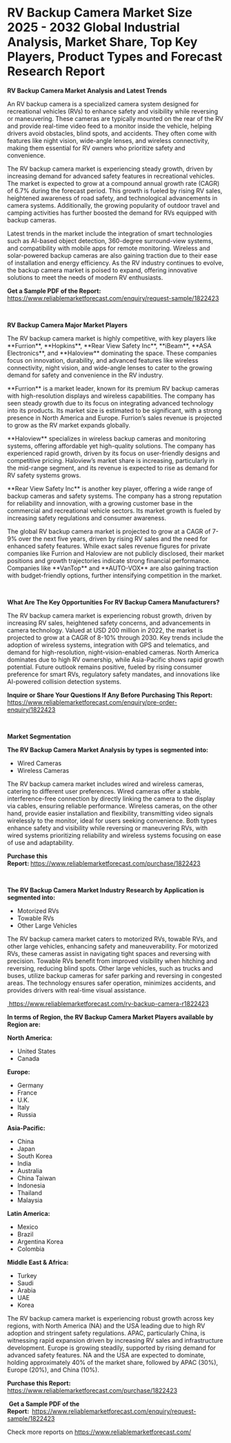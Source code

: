 <p><h1>RV Backup Camera Market Size 2025 - 2032 Global Industrial Analysis, Market Share, Top Key Players, Product Types and Forecast Research Report</h1></p><p><strong>RV Backup Camera Market Analysis and Latest Trends</strong></p>
<p><p>An RV backup camera is a specialized camera system designed for recreational vehicles (RVs) to enhance safety and visibility while reversing or maneuvering. These cameras are typically mounted on the rear of the RV and provide real-time video feed to a monitor inside the vehicle, helping drivers avoid obstacles, blind spots, and accidents. They often come with features like night vision, wide-angle lenses, and wireless connectivity, making them essential for RV owners who prioritize safety and convenience.</p><p>The RV backup camera market is experiencing steady growth, driven by increasing demand for advanced safety features in recreational vehicles. The market is expected to grow at a compound annual growth rate (CAGR) of 6.7% during the forecast period. This growth is fueled by rising RV sales, heightened awareness of road safety, and technological advancements in camera systems. Additionally, the growing popularity of outdoor travel and camping activities has further boosted the demand for RVs equipped with backup cameras.</p><p>Latest trends in the market include the integration of smart technologies such as AI-based object detection, 360-degree surround-view systems, and compatibility with mobile apps for remote monitoring. Wireless and solar-powered backup cameras are also gaining traction due to their ease of installation and energy efficiency. As the RV industry continues to evolve, the backup camera market is poised to expand, offering innovative solutions to meet the needs of modern RV enthusiasts.</p></p>
<p><strong>Get a Sample PDF of the Report:&nbsp;</strong> <a href="https://www.reliablemarketforecast.com/enquiry/request-sample/1822423?utm_campaign=1893&utm_medium=2&utm_source=Github&utm_content=ia&utm_term=22012025&utm_id=rv-backup-camera">https://www.reliablemarketforecast.com/enquiry/request-sample/1822423</a></p>
<p>&nbsp;</p>
<p><strong>RV Backup Camera Major Market Players</strong></p>
<p><p>The RV backup camera market is highly competitive, with key players like **Furrion**, **Hopkins**, **Rear View Safety Inc**, **iBeam**, **ASA Electronics**, and **Haloview** dominating the space. These companies focus on innovation, durability, and advanced features like wireless connectivity, night vision, and wide-angle lenses to cater to the growing demand for safety and convenience in the RV industry.</p><p>**Furrion** is a market leader, known for its premium RV backup cameras with high-resolution displays and wireless capabilities. The company has seen steady growth due to its focus on integrating advanced technology into its products. Its market size is estimated to be significant, with a strong presence in North America and Europe. Furrion’s sales revenue is projected to grow as the RV market expands globally.</p><p>**Haloview** specializes in wireless backup cameras and monitoring systems, offering affordable yet high-quality solutions. The company has experienced rapid growth, driven by its focus on user-friendly designs and competitive pricing. Haloview’s market share is increasing, particularly in the mid-range segment, and its revenue is expected to rise as demand for RV safety systems grows.</p><p>**Rear View Safety Inc** is another key player, offering a wide range of backup cameras and safety systems. The company has a strong reputation for reliability and innovation, with a growing customer base in the commercial and recreational vehicle sectors. Its market growth is fueled by increasing safety regulations and consumer awareness.</p><p>The global RV backup camera market is projected to grow at a CAGR of 7-9% over the next five years, driven by rising RV sales and the need for enhanced safety features. While exact sales revenue figures for private companies like Furrion and Haloview are not publicly disclosed, their market positions and growth trajectories indicate strong financial performance. Companies like **VanTop** and **AUTO-VOX** are also gaining traction with budget-friendly options, further intensifying competition in the market.</p></p>
<p>&nbsp;</p>
<p><strong>What Are The Key Opportunities For RV Backup Camera Manufacturers?</strong></p>
<p><p>The RV backup camera market is experiencing robust growth, driven by increasing RV sales, heightened safety concerns, and advancements in camera technology. Valued at USD 200 million in 2022, the market is projected to grow at a CAGR of 8-10% through 2030. Key trends include the adoption of wireless systems, integration with GPS and telematics, and demand for high-resolution, night-vision-enabled cameras. North America dominates due to high RV ownership, while Asia-Pacific shows rapid growth potential. Future outlook remains positive, fueled by rising consumer preference for smart RVs, regulatory safety mandates, and innovations like AI-powered collision detection systems.</p></p>
<p><strong>Inquire or Share Your Questions If Any Before Purchasing This Report:</strong> <a href="https://www.reliablemarketforecast.com/enquiry/pre-order-enquiry/1822423?utm_campaign=1893&utm_medium=2&utm_source=Github&utm_content=ia&utm_term=22012025&utm_id=rv-backup-camera">https://www.reliablemarketforecast.com/enquiry/pre-order-enquiry/1822423</a></p>
<p>&nbsp;</p>
<p><strong>Market Segmentation</strong></p>
<p><strong>The RV Backup Camera Market Analysis by types is segmented into:</strong></p>
<p><ul><li>Wired Cameras</li><li>Wireless Cameras</li></ul></p>
<p><p>The RV backup camera market includes wired and wireless cameras, catering to different user preferences. Wired cameras offer a stable, interference-free connection by directly linking the camera to the display via cables, ensuring reliable performance. Wireless cameras, on the other hand, provide easier installation and flexibility, transmitting video signals wirelessly to the monitor, ideal for users seeking convenience. Both types enhance safety and visibility while reversing or maneuvering RVs, with wired systems prioritizing reliability and wireless systems focusing on ease of use and adaptability.</p></p>
<p><strong>Purchase this Report:&nbsp;</strong><a href="https://www.reliablemarketforecast.com/purchase/1822423?utm_campaign=1893&utm_medium=2&utm_source=Github&utm_content=ia&utm_term=22012025&utm_id=rv-backup-camera">https://www.reliablemarketforecast.com/purchase/1822423</a></p>
<p>&nbsp;</p>
<p><strong>The RV Backup Camera Market Industry Research by Application is segmented into:</strong></p>
<p><ul><li>Motorized RVs</li><li>Towable RVs</li><li>Other Large Vehicles</li></ul></p>
<p><p>The RV backup camera market caters to motorized RVs, towable RVs, and other large vehicles, enhancing safety and maneuverability. For motorized RVs, these cameras assist in navigating tight spaces and reversing with precision. Towable RVs benefit from improved visibility when hitching and reversing, reducing blind spots. Other large vehicles, such as trucks and buses, utilize backup cameras for safer parking and reversing in congested areas. The technology ensures safer operation, minimizes accidents, and provides drivers with real-time visual assistance.</p></p>
<p><a href="https://www.reliablemarketforecast.com/rv-backup-camera-r1822423?utm_campaign=1893&utm_medium=2&utm_source=Github&utm_content=ia&utm_term=22012025&utm_id=rv-backup-camera">&nbsp;https://www.reliablemarketforecast.com/rv-backup-camera-r1822423</a></p>
<p><strong>In terms of Region, the RV Backup Camera Market Players available by Region are:</strong></p>
<p>
    <p> <strong> North America: </strong>
        <ul>
            <li>United States</li>
            <li>Canada</li>
        </ul>
        </p> 
    <p> <strong> Europe: </strong>
        <ul>
            <li>Germany</li>
            <li>France</li>
            <li>U.K.</li>
            <li>Italy</li>
            <li>Russia</li>
        </ul>
        </p> 
    <p> <strong> Asia-Pacific: </strong>
        <ul>
            <li>China</li>
            <li>Japan</li>
            <li>South Korea</li>
            <li>India</li>
            <li>Australia</li>
            <li>China Taiwan</li>
            <li>Indonesia</li>
            <li>Thailand</li>
            <li>Malaysia</li>
        </ul>
        </p> 
    <p> <strong> Latin America: </strong>
        <ul>
            <li>Mexico</li>
            <li>Brazil</li>
            <li>Argentina Korea</li>
            <li>Colombia</li>
        </ul>
        </p> 
    <p> <strong> Middle East & Africa: </strong>
        <ul>
            <li>Turkey</li>
            <li>Saudi</li>
            <li>Arabia</li>
            <li>UAE</li>
            <li>Korea</li>
        </ul>
    </p>
    </p>
<p><p>The RV backup camera market is experiencing robust growth across key regions, with North America (NA) and the USA leading due to high RV adoption and stringent safety regulations. APAC, particularly China, is witnessing rapid expansion driven by increasing RV sales and infrastructure development. Europe is growing steadily, supported by rising demand for advanced safety features. NA and the USA are expected to dominate, holding approximately 40% of the market share, followed by APAC (30%), Europe (20%), and China (10%).</p></p>
<p><strong>Purchase this Report: </strong><a href="https://www.reliablemarketforecast.com/purchase/1822423?utm_campaign=1893&utm_medium=2&utm_source=Github&utm_content=ia&utm_term=22012025&utm_id=rv-backup-camera">https://www.reliablemarketforecast.com/purchase/1822423</a></p>
<p>&nbsp;<strong>Get a Sample PDF of the Report:&nbsp;&nbsp;</strong><a href="https://www.reliablemarketforecast.com/enquiry/request-sample/1822423?utm_campaign=1893&utm_medium=2&utm_source=Github&utm_content=ia&utm_term=22012025&utm_id=rv-backup-camera">https://www.reliablemarketforecast.com/enquiry/request-sample/1822423</a></p>
<p><strong></strong></p>
<p>Check more reports on <a href="https://www.reliablemarketforecast.com/?utm_campaign=1893&utm_medium=2&utm_source=Github&utm_content=ia&utm_term=22012025&utm_id=rv-backup-camera">https://www.reliablemarketforecast.com/</a></p>
